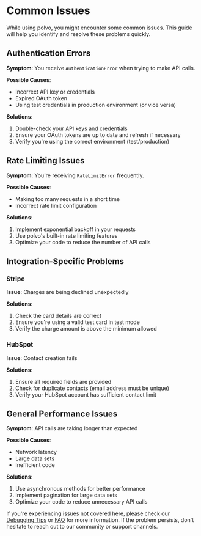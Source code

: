 # Common Issues

While using polvo, you might encounter some common issues. This guide will help you identify and resolve these problems quickly.

## Authentication Errors

**Symptom**: You receive `AuthenticationError` when trying to make API calls.

**Possible Causes**:
- Incorrect API key or credentials
- Expired OAuth token
- Using test credentials in production environment (or vice versa)

**Solutions**:
1. Double-check your API keys and credentials
2. Ensure your OAuth tokens are up to date and refresh if necessary
3. Verify you're using the correct environment (test/production)

## Rate Limiting Issues

**Symptom**: You're receiving `RateLimitError` frequently.

**Possible Causes**:
- Making too many requests in a short time
- Incorrect rate limit configuration

**Solutions**:
1. Implement exponential backoff in your requests
2. Use polvo's built-in rate limiting features
3. Optimize your code to reduce the number of API calls

## Integration-Specific Problems

### Stripe

**Issue**: Charges are being declined unexpectedly

**Solutions**:
1. Check the card details are correct
2. Ensure you're using a valid test card in test mode
3. Verify the charge amount is above the minimum allowed

### HubSpot

**Issue**: Contact creation fails

**Solutions**:
1. Ensure all required fields are provided
2. Check for duplicate contacts (email address must be unique)
3. Verify your HubSpot account has sufficient contact limit

## General Performance Issues

**Symptom**: API calls are taking longer than expected

**Possible Causes**:
- Network latency
- Large data sets
- Inefficient code

**Solutions**:
1. Use asynchronous methods for better performance
2. Implement pagination for large data sets
3. Optimize your code to reduce unnecessary API calls

If you're experiencing issues not covered here, please check our [Debugging Tips](./debugging-tips) or [FAQ](./faq) for more information. If the problem persists, don't hesitate to reach out to our community or support channels.